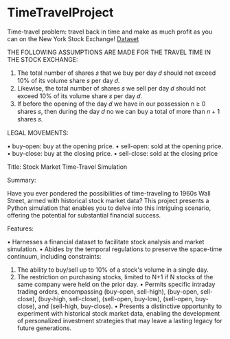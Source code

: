 # TimeTravelProject
Time-travel problem: travel back in time and make as much profit as you can on the New York Stock Exchange! [Dataset](https://www.kaggle.com/datasets/borismarjanovic/price-volume-data-for-all-us-stocks-etfs)


THE FOLLOWING ASSUMPTIONS ARE MADE FOR THE TRAVEL TIME IN THE STOCK EXCHANGE:

1. The total number of shares 𝑠 that we buy per day 𝑑 should not exceed 10% of its volume
share 𝑠 per day 𝑑.
2. Likewise, the total number of shares 𝑠 we sell per day 𝑑 should not exceed 10% of its volume
share 𝑠 per day 𝑑.
3. If before the opening of the day 𝑑 we have in our possession n ≥ 0 shares 𝑠, then during the day 𝑑 no
we can buy a total of more than 𝑛 + 1 shares 𝑠.

LEGAL MOVEMENTS:

• buy-open: buy at the opening price.
• sell-open: sold at the opening price.
• buy-close: buy at the closing price.
• sell-close: sold at the closing price

Title: Stock Market Time-Travel Simulation

Summary:

Have you ever pondered the possibilities of time-traveling to 1960s Wall Street, armed with historical stock market data? This project presents a Python simulation that enables you to delve into this intriguing scenario, offering the potential for substantial financial success.

Features:

• Harnesses a financial dataset to facilitate stock analysis and market simulation.
• Abides by the temporal regulations to preserve the space-time continuum, including constraints:
1. The ability to buy/sell up to 10% of a stock's volume in a single day.
2. The restriction on purchasing stocks, limited to N+1 if N stocks of the same company were held on the prior day.
• Permits specific intraday trading orders, encompassing (buy-open, sell-high), (buy-open, sell-close), (buy-high, sell-close), (sell-open, buy-low), (sell-open, buy-close), and (sell-high, buy-close).
• Presents a distinctive opportunity to experiment with historical stock market data, enabling the development of personalized investment strategies that may leave a lasting legacy for future generations.
